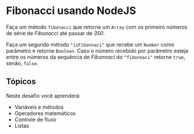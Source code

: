 # Fibonacci usando NodeJS

Faça um método `fibonacci` que retorne um `Array` com os primeiro números de série de *Fibonacci* até passar de *350*.

Faça um segundo método `"isFibonnaci"` que recebe um `Number` como parâmetro e retorne `Boolean`.
Caso o número recebido por parâmetro esteja entre os números da sequência de *Fibonnaci* do `"fibonnaci"` retorne `true`, senão, `false`.
## Tópicos

Neste desafio você aprenderá:

- Variáveis e métodos
- Operadores matemáticos
- Controle de fluxo
- Listas